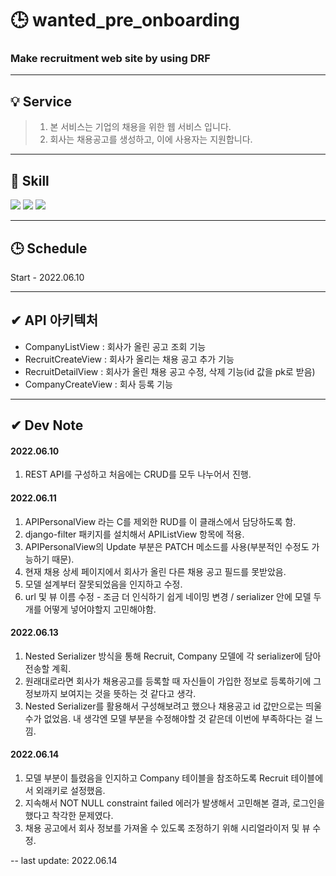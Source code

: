 # 🕒 wanted_pre_onboarding
### Make recruitment web site by using DRF

<hr>

## 💡 Service
> 1. 본 서비스는 기업의 채용을 위한 웹 서비스 입니다. 
> 2. 회사는 채용공고를 생성하고, 이에 사용자는 지원합니다.

<hr>

## 🔨 Skill
<img src="https://img.shields.io/badge/Django-092E20?style=flat&logo=Django&logoColor=white"/> <img src="https://img.shields.io/badge/DRF-092E20?style=flat&logo=Django&logoColor=white"/> <img src="https://img.shields.io/badge/SQLite-003B57?style=flat&logo=SQLite&logoColor=white"/>

<hr>

## 🕒 Schedule
Start - 2022.06.10

<hr>

## ✔ API 아키텍처
- CompanyListView : 회사가 올린 공고 조회 기능
- RecruitCreateView : 회사가 올리는 채용 공고 추가 기능
- RecruitDetailView : 회사가 올린 채용 공고 수정, 삭제 기능(id 값을 pk로 받음)
- CompanyCreateView : 회사 등록 기능

<hr>

## ✔ Dev Note
#### 2022.06.10
1. REST API를 구성하고 처음에는 CRUD를 모두 나누어서 진행.

#### 2022.06.11
1. APIPersonalView 라는 C를 제외한 RUD를 이 클래스에서 담당하도록 함.
2. django-filter 패키지를 설치해서 APIListView 항목에 적용.
3. APIPersonalView의 Update 부분은 PATCH 메소드를 사용(부분적인 수정도 가능하기 때문).
4. 현재 채용 상세 페이지에서 회사가 올린 다른 채용 공고 필드를 못받았음.
5. 모델 설계부터 잘못되었음을 인지하고 수정.
6. url 및 뷰 이름 수정 - 조금 더 인식하기 쉽게 네이밍 변경 / serializer 안에 모델 두 개를 어떻게 넣어야할지 고민해야함.

#### 2022.06.13
1. Nested Serializer 방식을 통해 Recruit, Company 모델에 각 serializer에 담아 전송할 계획.
2. 원래대로라면 회사가 채용공고를 등록할 때 자신들이 가입한 정보로 등록하기에 그 정보까지 보여지는 것을 뜻하는 것 같다고 생각.
3. Nested Serializer를 활용해서 구성해보려고 했으나 채용공고 id 값만으로는 띄울 수가 없었음. 내 생각엔 모델 부분을 수정해야할 것 같은데 이번에 부족하다는 걸 느낌.

#### 2022.06.14
1. 모델 부분이 틀렸음을 인지하고 Company 테이블을 참조하도록 Recruit 테이블에서 외래키로 설정했음.
2. 지속해서 NOT NULL constraint failed 에러가 발생해서 고민해본 결과, 로그인을 했다고 착각한 문제였다.
3. 채용 공고에서 회사 정보를 가져올 수 있도록 조정하기 위해 시리얼라이저 및 뷰 수정.

-- last update: 2022.06.14